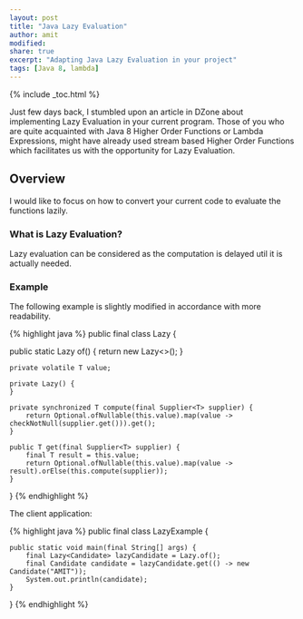 ```yaml
---
layout: post
title: "Java Lazy Evaluation"
author: amit
modified:
share: true
excerpt: "Adapting Java Lazy Evaluation in your project"
tags: [Java 8, lambda]
---
```


{% include _toc.html %}

Just few days back, I stumbled upon an article in DZone about implementing Lazy Evaluation in your current program. Those of you who are quite acquainted with Java 8 Higher Order Functions or Lambda Expressions, might have already used stream based Higher Order Functions which facilitates us with the opportunity for Lazy Evaluation.

## Overview

I would like to focus on how to convert your current code to evaluate the functions lazily.

### What is Lazy Evaluation?

Lazy evaluation can be considered as the computation is delayed util it is actually needed.

### Example

The following example is slightly modified in accordance with more readability.

{% highlight java %}
public final class Lazy<T> {

  public static <T> Lazy<T> of() {
		return new Lazy<>();
	}

	private volatile T value;

	private Lazy() {
	}

	private synchronized T compute(final Supplier<T> supplier) {
		return Optional.ofNullable(this.value).map(value -> checkNotNull(supplier.get())).get();
	}

	public T get(final Supplier<T> supplier) {
		final T result = this.value;
		return Optional.ofNullable(this.value).map(value -> result).orElse(this.compute(supplier));
	}
}
{% endhighlight %}

The client application:

{% highlight java %}
public final class LazyExample {

	public static void main(final String[] args) {
		final Lazy<Candidate> lazyCandidate = Lazy.of();
		final Candidate candidate = lazyCandidate.get(() -> new Candidate("AMIT"));
		System.out.println(candidate);
	}

}
{% endhighlight %}
